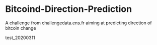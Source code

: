 # Bitcoind-Direction-Prediction
A challenge from challengedata.ens.fr aiming at predicting direction of bitcoin change

test_20200311
